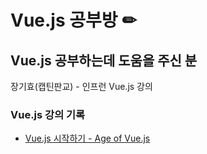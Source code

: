 # Vue.js 공부방 ✏

## Vue.js 공부하는데 도움을 주신 분
장기효(캡틴판교) - 인프런 Vue.js 강의

### Vue.js 강의 기록
* <a href="https://www.inflearn.com/course/age-of-vuejs/dashboard">Vue.js 시작하기 - Age of Vue.js</a>